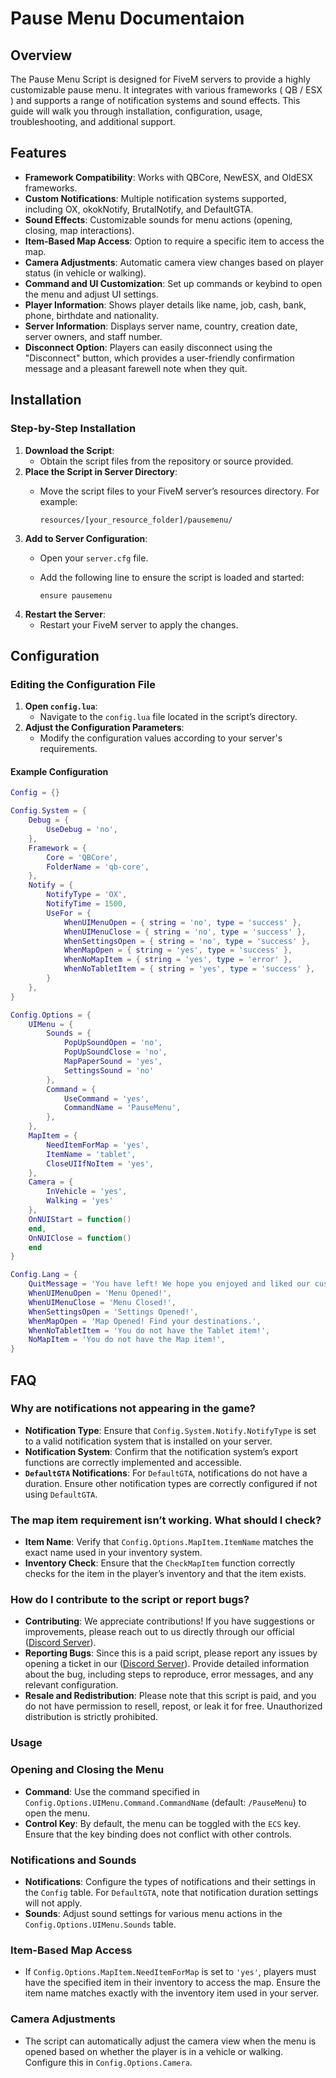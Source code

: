 # Pause Menu Documentaion

## Overview

The Pause Menu Script is designed for FiveM servers to provide a highly customizable pause menu. It integrates with various frameworks ( QB / ESX ) and supports a range of notification systems and sound effects. This guide will walk you through installation, configuration, usage, troubleshooting, and additional support.

## Features

* **Framework Compatibility**: Works with QBCore, NewESX, and OldESX frameworks.
* **Custom Notifications**: Multiple notification systems supported, including OX, okokNotify, BrutalNotify, and DefaultGTA.
* **Sound Effects**: Customizable sounds for menu actions (opening, closing, map interactions).
* **Item-Based Map Access**: Option to require a specific item to access the map.
* **Camera Adjustments**: Automatic camera view changes based on player status (in vehicle or walking).
* **Command and UI Customization**: Set up commands or keybind to open the menu and adjust UI settings.
* **Player Information**: Shows player details like name, job, cash, bank, phone, birthdate and nationality.
* **Server Information**: Displays server name, country, creation date, server owners, and staff number.
* **Disconnect Option**: Players can easily disconnect using the "Disconnect" button, which provides a user-friendly confirmation message and a pleasant farewell note when they quit.

## Installation

### Step-by-Step Installation

1. **Download the Script**:
   * Obtain the script files from the repository or source provided.
2. **Place the Script in Server Directory**:
   *   Move the script files to your FiveM server’s resources directory. For example:

       ```plaintext
       resources/[your_resource_folder]/pausemenu/
       ```
3. **Add to Server Configuration**:
   * Open your `server.cfg` file.
   *   Add the following line to ensure the script is loaded and started:

       ```plaintext
       ensure pausemenu
       ```
4. **Restart the Server**:
   * Restart your FiveM server to apply the changes.

## Configuration

### Editing the Configuration File

1. **Open `config.lua`**:
   * Navigate to the `config.lua` file located in the script’s directory.
2. **Adjust the Configuration Parameters**:
   * Modify the configuration values according to your server's requirements.

#### Example Configuration

```lua
Config = {}

Config.System = {
    Debug = {
        UseDebug = 'no',
    },
    Framework = {
        Core = 'QBCore',        
        FolderName = 'qb-core',
    },
    Notify = {
        NotifyType = 'OX',
        NotifyTime = 1500, 
        UseFor = {
            WhenUIMenuOpen = { string = 'no', type = 'success' },
            WhenUIMenuClose = { string = 'no', type = 'success' },
            WhenSettingsOpen = { string = 'no', type = 'success' },
            WhenMapOpen = { string = 'yes', type = 'success' },
            WhenNoMapItem = { string = 'yes', type = 'error' },
            WhenNoTabletItem = { string = 'yes', type = 'success' },
        }
    },
}

Config.Options = {
    UIMenu = {
        Sounds = {
            PopUpSoundOpen = 'no', 
            PopUpSoundClose = 'no', 
            MapPaperSound = 'yes', 
            SettingsSound = 'no'    
        },
        Command = {
            UseCommand = 'yes',      
            CommandName = 'PauseMenu',
        },
    },
    MapItem = {
        NeedItemForMap = 'yes', 
        ItemName = 'tablet',     
        CloseUIIfNoItem = 'yes', 
    },
    Camera = {
        InVehicle = 'yes', 
        Walking = 'yes'    
    },
    OnNUIStart = function() 
    end,
    OnNUIClose = function() 
    end
}

Config.Lang = {
    QuitMessage = 'You have left! We hope you enjoyed and liked our custom server!',
    WhenUIMenuOpen = 'Menu Opened!',
    WhenUIMenuClose = 'Menu Closed!',
    WhenSettingsOpen = 'Settings Opened!',
    WhenMapOpen = 'Map Opened! Find your destinations.',
    WhenNoTabletItem = 'You do not have the Tablet item!',
    NoMapItem = 'You do not have the Map item!',
}
```

## FAQ

### Why are notifications not appearing in the game?

* **Notification Type**: Ensure that `Config.System.Notify.NotifyType` is set to a valid notification system that is installed on your server.
* **Notification System**: Confirm that the notification system’s export functions are correctly implemented and accessible.
* **`DefaultGTA` Notifications**: For `DefaultGTA`, notifications do not have a duration. Ensure other notification types are correctly configured if not using `DefaultGTA`.

### The map item requirement isn’t working. What should I check?

* **Item Name**: Verify that `Config.Options.MapItem.ItemName` matches the exact name used in your inventory system.
* **Inventory Check**: Ensure that the `CheckMapItem` function correctly checks for the item in the player’s inventory and that the item exists.

### How do I contribute to the script or report bugs?

* **Contributing**: We appreciate contributions! If you have suggestions or improvements, please reach out to us directly through our official ([Discord Server](https://discord.gg/jgM5jW3rrN)).
* **Reporting Bugs**: Since this is a paid script, please report any issues by opening a ticket in our ([Discord Server](https://discord.gg/jgM5jW3rrN)). Provide detailed information about the bug, including steps to reproduce, error messages, and any relevant configuration.
* **Resale and Redistribution**: Please note that this script is paid, and you do not have permission to resell, repost, or leak it for free. Unauthorized distribution is strictly prohibited.

### Usage

### Opening and Closing the Menu

* **Command**: Use the command specified in `Config.Options.UIMenu.Command.CommandName` (default: `/PauseMenu`) to open the menu.
* **Control Key**: By default, the menu can be toggled with the `ECS` key. Ensure that the key binding does not conflict with other controls.

### Notifications and Sounds

* **Notifications**: Configure the types of notifications and their settings in the `Config` table. For `DefaultGTA`, note that notification duration settings will not apply.
* **Sounds**: Adjust sound settings for various menu actions in the `Config.Options.UIMenu.Sounds` table.

### Item-Based Map Access

* If `Config.Options.MapItem.NeedItemForMap` is set to `'yes'`, players must have the specified item in their inventory to access the map. Ensure the item name matches exactly with the inventory item used in your server.

### Camera Adjustments

* The script can automatically adjust the camera view when the menu is opened based on whether the player is in a vehicle or walking. Configure this in `Config.Options.Camera`.
